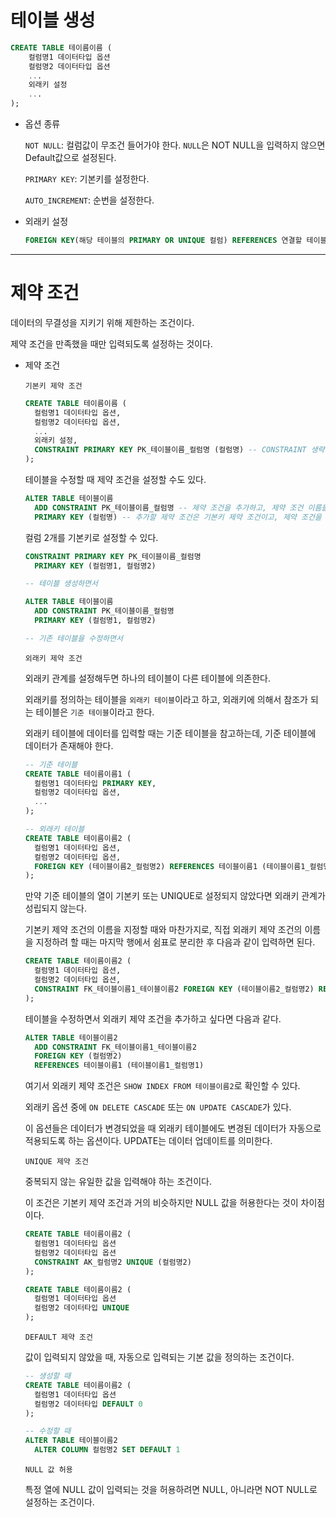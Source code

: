 # 테이블 생성

```sql
CREATE TABLE 테이름이름 (
	컬럼명1 데이터타입 옵션
	컬럼명2 데이터타입 옵션
	...
	외래키 설정
	...
);
```

- 옵션 종류

  `NOT NULL`: 컬럼값이 무조건 들어가야 한다. `NULL`은 NOT NULL을 입력하지 않으면 Default값으로 설정된다.

  `PRIMARY KEY`: 기본키를 설정한다.

  `AUTO_INCREMENT`: 순번을 설정한다.

- 외래키 설정

  ```sql
  FOREIGN KEY(해당 테이블의 PRIMARY OR UNIQUE 컬럼) REFERENCES 연결할 테이블(연결할 테이블의 PRIMARY OR UNIQUE 컬럼)
  ```

---

# 제약 조건

데이터의 무결성을 지키기 위해 제한하는 조건이다.

제약 조건을 만족했을 때만 입력되도록 설정하는 것이다.

- 제약 조건

  `기본키 제약 조건`

  ```sql
  CREATE TABLE 테이름이름 (
  	컬럼명1 데이터타입 옵션,
  	컬럼명2 데이터타입 옵션,
  	...
  	외래키 설정,
  	CONSTRAINT PRIMARY KEY PK_테이블이름_컬럼명 (컬럼명) -- CONSTRAINT 생략 가능
  );
  ```

  테이블을 수정할 때 제약 조건을 설정할 수도 있다.

  ```sql
  ALTER TABLE 테이블이름
  	ADD CONSTRAINT PK_테이블이름_컬럼명 -- 제약 조건을 추가하고, 제약 조건 이름을 PK_로 설정한다.
  	PRIMARY KEY (컬럼명) -- 추가할 제약 조건은 기본키 제약 조건이고, 제약 조건을 설정할 열은 컬럼명이다.
  ```

  컬럼 2개를 기본키로 설정할 수 있다.

  ```sql
  CONSTRAINT PRIMARY KEY PK_테이블이름_컬럼명
  	PRIMARY KEY (컬럼명1, 컬럼명2)

  -- 테이블 생성하면서

  ALTER TABLE 테이블이름
  	ADD CONSTRAINT PK_테이블이름_컬럼명
  	PRIMARY KEY (컬럼명1, 컬럼명2)

  -- 기존 테이블을 수정하면서
  ```

  `외래키 제약 조건`

  외래키 관계를 설정해두면 하나의 테이블이 다른 테이블에 의존한다.

  외래키를 정의하는 테이블을 `외래키 테이블`이라고 하고, 외래키에 의해서 참조가 되는 테이블은 `기준 테이블`이라고 한다.

  외래키 테이블에 데이터를 입력할 때는 기준 테이블을 참고하는데, 기준 테이블에 데이터가 존재해야 한다.

  ```sql
  -- 기준 테이블
  CREATE TABLE 테이름이름1 (
  	컬럼명1 데이터타입 PRIMARY KEY,
  	컬럼명2 데이터타입 옵션,
  	...
  );

  -- 외래키 테이블
  CREATE TABLE 테이름이름2 (
  	컬럼명1 데이터타입 옵션,
  	컬럼명2 데이터타입 옵션,
  	FOREIGN KEY (테이블이름2_컬럼명2) REFERENCES 테이블이름1 (테이블이름1_컬럼명1)
  );
  ```

  만약 기준 테이블의 열이 기본키 또는 UNIQUE로 설정되지 않았다면 외래키 관계가 성립되지 않는다.

  기본키 제약 조건의 이름을 지정할 때와 마찬가지로, 직접 외래키 제약 조건의 이름을 지정하려 할 때는 마지막 행에서 쉼표로 분리한 후 다음과 같이 입력하면 된다.

  ```sql
  CREATE TABLE 테이름이름2 (
  	컬럼명1 데이터타입 옵션,
  	컬럼명2 데이터타입 옵션,
  	CONSTRAINT FK_테이블이름1_테이블이름2 FOREIGN KEY (테이블이름2_컬럼명2) REFERENCES 테이블이름1 (테이블이름1_컬럼명1)
  );
  ```

  테이블을 수정하면서 외래키 제약 조건을 추가하고 싶다면 다음과 같다.

  ```sql
  ALTER TABLE 테이블이름2
  	ADD CONSTRAINT FK_테이블이름1_테이블이름2
  	FOREIGN KEY (컬럼명2)
  	REFERENCES 테이블이름1 (테이블이름1_컬럼명1)
  ```

  여기서 외래키 제약 조건은 `SHOW INDEX FROM 테이블이름2`로 확인할 수 있다.

  외래키 옵션 중에 `ON DELETE CASCADE` 또는 `ON UPDATE CASCADE`가 있다.

  이 옵션들은 데이터가 변경되었을 때 외래키 테이블에도 변경된 데이터가 자동으로 적용되도록 하는 옵션이다. UPDATE는 데이터 업데이트를 의미한다.

  `UNIQUE 제약 조건`

  중복되지 않는 유일한 값을 입력해야 하는 조건이다.

  이 조건은 기본키 제약 조건과 거의 비슷하지만 NULL 값을 허용한다는 것이 차이점이다.

  ```sql
  CREATE TABLE 테이름이름2 (
  	컬럼명1 데이터타입 옵션
  	컬럼명2 데이터타입 옵션
  	CONSTRAINT AK_컬럼명2 UNIQUE (컬럼명2)
  );

  CREATE TABLE 테이름이름2 (
  	컬럼명1 데이터타입 옵션
  	컬럼명2 데이터타입 UNIQUE
  );
  ```

  `DEFAULT 제약 조건`

  값이 입력되지 않았을 때, 자동으로 입력되는 기본 값을 정의하는 조건이다.

  ```sql
  -- 생성할 때
  CREATE TABLE 테이름이름2 (
  	컬럼명1 데이터타입 옵션
  	컬럼명2 데이터타입 DEFAULT 0
  );

  -- 수정할 때
  ALTER TABLE 테이블이름2
  	ALTER COLUMN 컬럼명2 SET DEFAULT 1
  ```

  `NULL 값 허용`

  특정 열에 NULL 값이 입력되는 것을 허용하려면 NULL, 아니라면 NOT NULL로 설정하는 조건이다.
